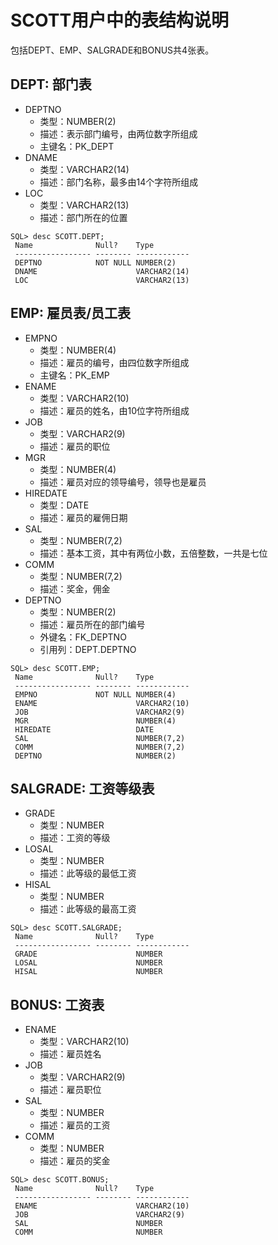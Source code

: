# SCOTT用户中的表结构说明
包括DEPT、EMP、SALGRADE和BONUS共4张表。

## DEPT: 部门表
  * DEPTNO
    * 类型：NUMBER(2)
    * 描述：表示部门编号，由两位数字所组成
    * 主键名：PK_DEPT
  * DNAME
    * 类型：VARCHAR2(14)
    * 描述：部门名称，最多由14个字符所组成
  * LOC
    * 类型：VARCHAR2(13)
    * 描述：部门所在的位置
```
SQL> desc SCOTT.DEPT;
 Name              Null?    Type
 ----------------- -------- ------------
 DEPTNO            NOT NULL NUMBER(2)
 DNAME                      VARCHAR2(14)
 LOC                        VARCHAR2(13)
```

## EMP: 雇员表/员工表
  * EMPNO
    * 类型：NUMBER(4)
    * 描述：雇员的编号，由四位数字所组成
    * 主键名：PK_EMP
  * ENAME
    * 类型：VARCHAR2(10)
    * 描述：雇员的姓名，由10位字符所组成
  * JOB
    * 类型：VARCHAR2(9)
    * 描述：雇员的职位
  * MGR
    * 类型：NUMBER(4)
    * 描述：雇员对应的领导编号，领导也是雇员
  * HIREDATE
    * 类型：DATE
    * 描述：雇员的雇佣日期
  * SAL
    * 类型：NUMBER(7,2)
    * 描述：基本工资，其中有两位小数，五倍整数，一共是七位
  * COMM
    * 类型：NUMBER(7,2)
    * 描述：奖金，佣金
  * DEPTNO
    * 类型：NUMBER(2)
    * 描述：雇员所在的部门编号
    * 外键名：FK_DEPTNO
    * 引用列：DEPT.DEPTNO
```
SQL> desc SCOTT.EMP;
 Name              Null?    Type
 ----------------- -------- ------------
 EMPNO             NOT NULL NUMBER(4)
 ENAME                      VARCHAR2(10)
 JOB                        VARCHAR2(9)
 MGR                        NUMBER(4)
 HIREDATE                   DATE
 SAL                        NUMBER(7,2)
 COMM                       NUMBER(7,2)
 DEPTNO                     NUMBER(2)
```

## SALGRADE: 工资等级表
  * GRADE
    * 类型：NUMBER
    * 描述：工资的等级
  * LOSAL
    * 类型：NUMBER
    * 描述：此等级的最低工资
  * HISAL
    * 类型：NUMBER
    * 描述：此等级的最高工资
```
SQL> desc SCOTT.SALGRADE;
 Name              Null?    Type
 ----------------- -------- ------------
 GRADE                      NUMBER
 LOSAL                      NUMBER
 HISAL                      NUMBER
```

## BONUS: 工资表
  * ENAME
    * 类型：VARCHAR2(10)
    * 描述：雇员姓名
  * JOB
    * 类型：VARCHAR2(9)
    * 描述：雇员职位
  * SAL
    * 类型：NUMBER
    * 描述：雇员的工资
  * COMM
    * 类型：NUMBER
    * 描述：雇员的奖金
```
SQL> desc SCOTT.BONUS;
 Name              Null?    Type
 ----------------- -------- ------------
 ENAME                      VARCHAR2(10)
 JOB                        VARCHAR2(9)
 SAL                        NUMBER
 COMM                       NUMBER
```